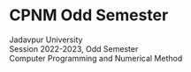 # CPNM Odd Semester

Jadavpur University<br>
Session 2022-2023, Odd Semester<br>
Computer Programming and Numerical Method

